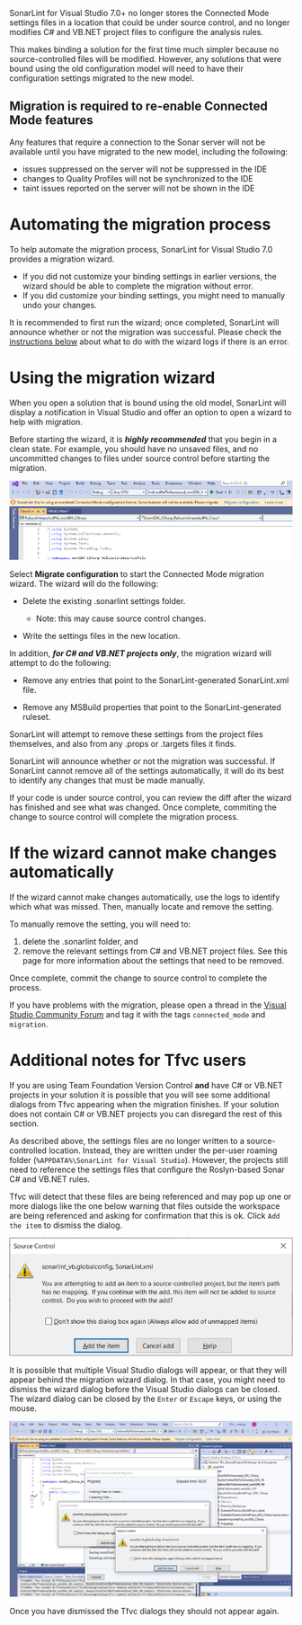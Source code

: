 SonarLint for Visual Studio 7.0+ no longer stores the Connected Mode settings files in a location that could be under source control, and no longer modifies C# and VB.NET project files to configure the analysis rules.

This makes binding a solution for the first time much simpler because no source-controlled files will be modified. However, any solutions that were bound using the old configuration model will need to have their configuration settings migrated to the new model.

## Migration is required to re-enable Connected Mode features
 Any features that require a connection to the Sonar server will not be available until you have migrated to the new model, including the following:
* issues suppressed on the server will not be suppressed in the IDE
* changes to Quality Profiles will not be synchronized to the IDE
* taint issues reported on the server will not be shown in the IDE
  
# Automating the migration process

To help automate the migration process, SonarLint for Visual Studio 7.0 provides a migration wizard. 

* If you did not customize your binding settings in earlier versions, the wizard should be able to complete the migration without error.
* If you did customize your binding settings, you might need to manually undo your changes. 

It is recommended to first run the wizard; once completed, SonarLint will announce whether or not the migration was successful. Please check the [instructions below](#if-the-wizard-cannot-make-changes-automatically) about what to do with the wizard logs if there is an error.


# Using the migration wizard

When you open a solution that is bound using the old model, SonarLint will display a notification in Visual Studio and offer an option to open a wizard to help with migration.

Before starting the wizard, it is **_highly recommended_** that you begin in a clean state. For example, you should have no unsaved files, and no uncommitted changes to files under source control before starting the migration.

![Migrate configuration](images/MigrateToV7/migrate-connected-mode-configuration_v7_0.PNG)

Select **Migrate configuration** to start the Connected Mode migration wizard. The wizard will do the following:

* Delete the existing .sonarlint settings folder.
    * Note: this may cause source control changes.

* Write the settings files in the new location.

In addition, **_for C# and VB.NET projects only_**, the migration wizard will attempt to do the following:

* Remove any <AdditionalFiles> entries that point to the SonarLint-generated SonarLint.xml file.

* Remove any <CodeAnalysisRuleSet> MSBuild properties that point to the SonarLint-generated ruleset.

SonarLint will attempt to remove these settings from the project files themselves, and also from any .props or .targets files it finds.

SonarLint will announce whether or not the migration was successful. If SonarLint cannot remove all of the settings automatically, it will do its best to identify any changes that must be made manually.

If your code is under source control, you can review the diff after the wizard has finished and see what was changed. Once complete, commiting the change to source control will complete the migration process.

# If the wizard cannot make changes automatically

If the wizard cannot make changes automatically, use the logs to identify which what was missed. Then, manually locate and remove the setting. 

To manually remove the setting, you will need to:

1. delete the .sonarlint folder, and
1. remove the relevant settings from C# and VB.NET project files. See this page for more information about the settings that need to be removed.

Once complete, commit the change to source control to complete the process.

If you have problems with the migration, please open a thread in the [Visual Studio Community Forum](https://community.sonarsource.com/tags/c/sl/visual-studio/35/connected_mode) and tag it with the tags `connected_mode` and `migration`.

# Additional notes for Tfvc users
If you are using Team Foundation Version Control **and** have C# or VB.NET projects in your solution it is possible that you will see some additional dialogs from Tfvc appearing when the migration finishes. If your solution does not contain C# or VB.NET projects you can disregard the rest of this section.

As described above, the settings files are no longer written to a source-controlled location. Instead, they are written under the per-user roaming folder (`%APPDATA%\SonarLint for Visual Studio`). However, the projects still need to reference the settings files that configure the Roslyn-based Sonar C# and VB.NET rules.

Tfvc will detect that these files are being referenced and may pop up one or more dialogs like the one below warning that files outside the workspace are being referenced and asking for confirmation that this is ok. Click `Add the item` to dismiss the dialog.

![Tfvc confirmation dialog](images/MigrateToV7/migrate-connected-mode-tfvc_single_vs_dialog_v7_0.png)

It is possible that multiple Visual Studio dialogs will appear, or that they will appear behind the migration wizard dialog. In that case, you might need to dismiss the wizard dialog before the Visual Studio dialogs can be closed. The wizard dialog can be closed by the `Enter` or `Escape` keys, or using the mouse.

![Tfvc confirmation dialog](images/MigrateToV7/migrate-connected-mode-tfvc_multiple_overlaid_vs_dialogs_v7_0.png)

Once you have dismissed the Tfvc dialogs they should not appear again.
